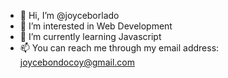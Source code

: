 - 👋 Hi, I’m @joyceborlado
- 👀 I’m interested in Web Development
- 🌱 I’m currently learning Javascript
- 📫 You can reach me through my email address: joycebondocoy@gmail.com

<!---
joyceborlado/joyceborlado is a ✨ special ✨ repository because its `README.md` (this file) appears on your GitHub profile.
You can click the Preview link to take a look at your changes.
--->

